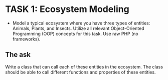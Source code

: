 # TASK 1: Ecosystem Modeling

- Model a typical ecosystem where you have three types of entities:
Animals, Plants, and Insects. Utilize all relevant Object-Oriented
Programming (OOP) concepts for this task. Use raw PHP (no frameworks).

## The ask

Write a class that can call each of these entities in the ecosystem. The
class should be able to call different functions and properties of these
entities.
